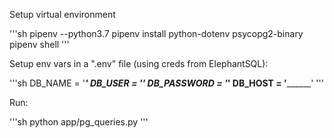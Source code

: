 Setup virtual environment

'''sh
pipenv --python3.7
pipenv install python-dotenv psycopg2-binary
pipenv shell
'''

Setup env vars in a ".env" file (using creds from ElephantSQL):

'''sh
DB_NAME = '______________'
DB_USER = '_____'
DB_PASSWORD = '___'
DB_HOST = '____________'
'''

Run:

'''sh
python app/pg_queries.py
'''

